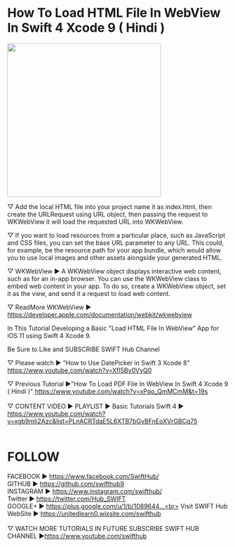 # How To Load HTML File In WebView In Swift 4 Xcode 9 ( Hindi )
<p>
<a href="https://www.youtube.com/watch?v=8AAGvaiqkwI&t=19s"><img src="http://img.youtube.com/vi/8AAGvaiqkwI/mqdefault.jpg" width="350"/></a>
</p>
▽ Add the local HTML file into your project name it as index.html, then create the URLRequest using URL object, then passing the request to WKWebView it will load the requested URL into WKWebView.

▽ If you want to load resources from a particular place, such as JavaScript and CSS files, you can set the base URL parameter to any URL. This could, for example, be the resource path for your app bundle, which would allow you to use local images and other assets alongside your generated HTML.

▽ WKWebView ►
A WKWebView object displays interactive web content, such as for an in-app browser. You can use the WKWebView class to embed web content in your app. To do so, create a WKWebView object, set it as the view, and send it a request to load web content.

▽ ReadMore WKWebView ► https://developer.apple.com/documentation/webkit/wkwebview

In This Tutorial Developing a Basic "Load HTML File In WebView" App for iOS 11 using Swift 4 Xcode 9.

Be Sure to Like and SUBSCRIBE SWIFT Hub Channel

▽ Please watch ► "How to Use DatePicker in Swift 3 Xcode 8" 
https://www.youtube.com/watch?v=XfI5Bv0VyQ0

▽ Previous Tutorial ►"How To Load PDF File In WebView In Swift 4 Xcode 9 ( Hindi )" https://www.youtube.com/watch?v=xPqo_QmMCmM&t=19s
<br><br>
▽ CONTENT VIDEO ► PLAYLIST ► Basic Tutorials Swift 4 ►  https://www.youtube.com/watch?v=xgb9mIj2Azc&list=PLnACRTdaE5L6XTB7bGyBFnEoXVrGBCq75
<br><br>
# FOLLOW<br>
FACEBOOK ► https://www.facebook.com/SwiftHub/<br>
GITHUB ► https://github.com/swifthub9<br>
INSTAGRAM ► https://www.instagram.com/swifthub/<br>
Twitter ► https://twitter.com/Hub_SWIFT<br>
GOOGLE+ ► https://plus.google.com/u/1/b/1089644...<br> 
Visit SWIFT Hub WebSite ► https://unitedlearn0.wixsite.com/swifthub<br>
<br>
▽ WATCH MORE TUTORIALS IN FUTURE SUBSCRIBE SWIFT HUB CHANNEL ►https://www.youtube.com/swifthub<br>
